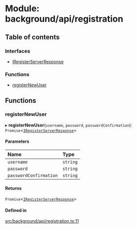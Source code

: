 # Module: background/api/registration

## Table of contents

### Interfaces

- [IRegisterServerResponse](../wiki/background.api.registration.IRegisterServerResponse)

### Functions

- [registerNewUser](../wiki/background.api.registration#registernewuser)

## Functions

### registerNewUser

▸ **registerNewUser**(`username`, `password`, `passwordConfirmation`): `Promise`<[`IRegisterServerResponse`](../wiki/background.api.registration.IRegisterServerResponse)\>

#### Parameters

| Name | Type |
| :------ | :------ |
| `username` | `string` |
| `password` | `string` |
| `passwordConfirmation` | `string` |

#### Returns

`Promise`<[`IRegisterServerResponse`](../wiki/background.api.registration.IRegisterServerResponse)\>

#### Defined in

[src/background/api/registration.ts:11](https://github.com/ExperimentsByFileFighter/WebApp-PoC-technical-Documentation/blob/5171d3e/src/background/api/registration.ts#L11)
